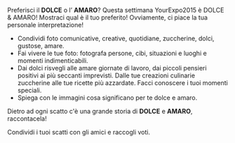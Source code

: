Preferisci il **DOLCE** o l’ **AMARO**? Questa settimana YourExpo2015 è DOLCE & AMARO!
Mostraci qual è il tuo preferito! Ovviamente, ci piace la tua personale interpretazione!

* Condividi foto comunicative, creative, quotidiane, zuccherine, dolci, gustose, amare.
* Fai vivere le tue foto: fotografa persone, cibi, situazioni e luoghi e momenti indimenticabili.
* Dai dolci risvegli alle amare giornate di lavoro, dai piccoli pensieri positivi ai più seccanti imprevisti. Dalle tue creazioni culinarie zuccherine alle tue ricette più azzardate. Facci conoscere i tuoi momenti speciali.
* Spiega con le immagini cosa significano per te dolce e amaro.

Dietro ad ogni scatto c'è una grande storia di **DOLCE** e **AMARO**, raccontacela!

Condividi i tuoi scatti con gli amici e raccogli voti. 